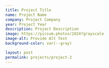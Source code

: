 ```yaml
---
title: Project Title
name: Project Name
company: Project Company
year: Project Year
description: Project Description
image: https://picsum.photos/1024?grayscale
image-alt: Provide Alt Text
background-color: var(--gray)

layout: post
permalink: projects/project-2
---
```

